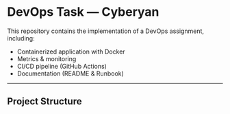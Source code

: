 # DevOps Task — Cyberyan

This repository contains the implementation of a DevOps assignment, including:
- Containerized application with Docker
- Metrics & monitoring
- CI/CD pipeline (GitHub Actions)
- Documentation (README & Runbook)

---

## Project Structure
